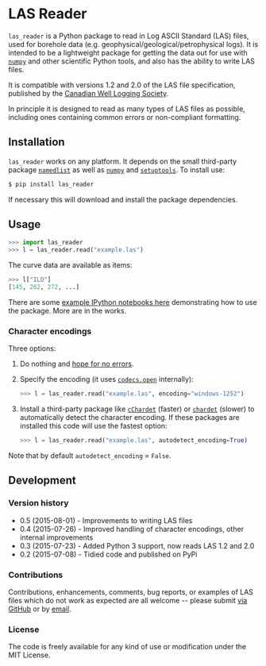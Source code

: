 # LAS Reader

``las_reader`` is a Python package to read in Log ASCII Standard (LAS) files, used for borehole data (e.g. geophysical/geological/petrophysical logs). It is intended to be a lightweight package for getting the data out for use with [``numpy``][numpy] and other scientific Python tools, and also has the ability to write LAS files.

It is compatible with versions 1.2 and 2.0 of the LAS file specification, published by the [Canadian Well Logging Society][CWLS].

In principle it is designed to read as many types of LAS files as possible, including ones containing common errors or non-compliant formatting. 

## Installation

``las_reader`` works on any platform. It depends on the small third-party package [``namedlist``][namedlist] as well as [``numpy``][numpy] and [``setuptools``][setuptools]. To install use:

```bash
$ pip install las_reader
```

If necessary this will download and install the package dependencies.

## Usage

```python
>>> import las_reader
>>> l = las_reader.read("example.las")
```

The curve data are available as items:

```python
>>> l["ILD"]
[145, 262, 272, ...]
```

There are some [example IPython notebooks here](https://github.com/kinverarity1/las-reader/tree/master/docs) demonstrating how to use the package. More are in the works.

### Character encodings

Three options:

1. Do nothing and [hope for no errors](https://docs.python.org/2.7/howto/unicode.html#encodings).

2. Specify the encoding (it uses [``codecs.open``](https://docs.python.org/2/library/codecs.html#codecs.open) internally):

   ```python
   >>> l = las_reader.read("example.las", encoding="windows-1252")
   ```

3. Install a third-party package like [``cChardet``][cChardet] (faster) or [``chardet``][chardet] (slower) to automatically detect the character encoding. If these packages are installed this code will use the fastest option:
   
   ```python
   >>> l = las_reader.read("example.las", autodetect_encoding=True)
   ```

  Note that by default ``autodetect_encoding`` = ``False``.

## Development

### Version history

  - 0.5 (2015-08-01) - Improvements to writing LAS files
  - 0.4 (2015-07-26) - Improved handling of character encodings, other internal improvements
  - 0.3 (2015-07-23) - Added Python 3 support, now reads LAS 1.2 and 2.0
  - 0.2 (2015-07-08) - Tidied code and published on PyPi

### Contributions

Contributions, enhancements, comments, bug reports, or examples of LAS files which do not work as expected are all welcome -- please submit [via GitHub](https://github.com/kinverarity1/las-reader/issues/new) or by [email](kinverarity@hotmail.com).

### License

The code is freely available for any kind of use or modification under the MIT License.

[CWLS]: http://www.cwls.org/las/ "Canadian Well Logging Society"
[numpy]: http://www.numpy.org/  "NumPy website"
[namedlist]: https://pypi.python.org/pypi/namedlist "namedlist"
[setuptools]: https://pypi.python.org/pypi/setuptools "setuptools"
[chardet]:  https://pypi.python.org/pypi/chardet "chardet"
[cChardet]: https://github.com/PyYoshi/cChardet "cChardet"
